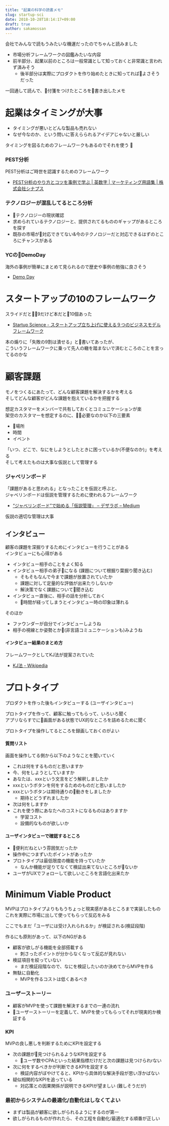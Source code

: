 ```yaml
---
title: "起業の科学の読書メモ"
slug: startup-sci
date: 2018-10-28T18:14:17+09:00
draft: true
author: sakamossan
---
```


会社でみんなで読もうみたいな機運だったのでちゃんと読みました

- 市場分析フレームワークの図鑑みたいな内容
- 前半部分、起業以前のところは一般常識として知っておくと非常識と言われず済みそう
    - 後半部分は実際にプロダクトを作り始めたときに知ってればよさそうだった

一回通して読んで、付箋をつけたところを書き出したメモ


# 起業はタイミングが大事

- タイミングが悪いとどんな製品も売れない
- なぜ今なのか、という問いに答えらられるアイデアじゃないと厳しい

タイミングを図るためのフレームワークもあるのでそれを使う

### PEST分析

PEST分析はご時世を認識するためのフレームワーク

- [PEST分析のやり方とコツを事例で学ぶ | 英数字 | マーケティング用語集 | 株式会社シナプス](https://cyber-synapse.com/dictionary/en-all/pest-analysis.html)


### テクノロジーが混乱してるところ分析

- テクノロジーの現状確認
- 求められているテクノロジーと、提供されてるもののギャップがあるところを探す
- 既存の市場が対応できてない&今のテクノロジーだと対応できるはずのところにチャンスがある


### YCのDemoDay

海外の事例が簡単にまとめて見られるので歴史や事例の勉強に良さそう

- [Demo Day](https://www.ycombinator.com/demoday/)


# スタートアップの10のフレームワーク

スライドだと9だけど本だと10個あった

- [Startup Science - スタートアップ立ち上げに使える９つのビジネスモデルフレームワーク](https://www.slideshare.net/masatadokoro/startup-science-71706940)

本の煽りに「失敗の9割は潰せる」と書いてあったが、  
こういうフレームワークに乗って先人の轍を踏まないで済むところのことを言ってるのかな


# 顧客課題

モノをつくるにあたって、どんな顧客課題を解決するかを考える  
そしてどんな顧客がどんな課題を抱えているかを把握する

想定カスタマーをメンバーで共有しておくとコミュニケーションが楽  
架空のカスタマーを想定するのに、必要なのか以下の三要素

- 場所
- 時間
- イベント

「いつ、どこで、なにをしようとしたときに困っているか(不便なのか)」を考える  
そして考えたものは大事な仮説として管理する

### ジャベリンボード

「課題があると思われる」となったことを仮説と呼ぶと、  
ジャベリンボードは仮説を管理するために使われるフレームワーク

- [“ジャベリンボード”で始める「仮説管理」 – デザラボ – Medium](https://medium.com/design-lab/%E3%82%B8%E3%83%A3%E3%83%99%E3%83%AA%E3%83%B3%E3%83%9C%E3%83%BC%E3%83%89-%E3%81%A7%E5%A7%8B%E3%82%81%E3%82%8B-%E4%BB%AE%E8%AA%AC%E7%AE%A1%E7%90%86-5827f1e91816)

仮説の適切な管理は大事

## インタビュー

顧客の課題を深掘りするためにインタビューを行うことがある  
インタビューにも心得がある

- インタビュー相手のことをよく知る
- インタビュー相手の弟子になる (課題について根掘り葉掘り聞き込む)
    - そもそもなんで今まで課題が放置されていたか
    - 課題に対して定量的な評価が出来たりしないか
    - 解決策でなく課題について聞き込む
- インタビュー直後に、相手の話を分析しておく
    - 時間が経ってしまうとインタビュー時の印象は薄れる

そのほか

- ファウンダーが自分でインタビューしようね
- 相手の視線とか姿勢とか(非言語コミュニケーションも)みようね

#### インタビュー結果のまとめ方

フレームワークとしてKJ法が提案されていた

- [KJ法 - Wikipedia](https://ja.wikipedia.org/wiki/KJ%E6%B3%95)


# プロトタイプ

プロダクトを作った後もインタビューする (ユーザインタビュー)

プロトタイプを作って、顧客に触ってもらって、いろいろ聞く  
アプリならすでに画面がある状態でUX的なところを詰めるために聞く

プロトタイプを操作してるところを録画しておくのがよい


#### 質問リスト

画面を操作してる側から以下のようなことを聞いていく

- これは何をするものだと思いますか
- 今、何をしようとしていますか
- あなたは、xxxという文言をどう解釈しましたか
- xxxというボタンを何をするためのものだと思いましたか
- xxxというボタンは期待通りの動きをしましたか
    - 期待とどうずれましたか
- 次は何をしますか
- これを使う際にあなたへのコストになるものはありますか
    - 学習コスト
    - 設備的なものが欲しいか


#### ユーザインタビューで確認するところ

- 便利だねという雰囲気だったか
- 操作中につまずいたポイントがあったか
- プロトタイプは最低限度の機能を持っていたか
    - なんか機能が足りてなくて検証出来てないところがないか
- ユーザがUXでフォローして欲しいところを言語化出来たか


# Minimum Viable Product

MVPはプロトタイプよりももうちょっと現実感があるところまで実装したもの  
これを実際に市場に出して使ってもらって反応をみる

ここでもまだ「ユーザには受け入れられるか」が検証される(検証段階)

作るにも原則があって、以下のNGがある

- 顧客が欲しがる機能を全部搭載する
    - 刺さったポイントが分からなくなって反応が見れない
- 検証項目を絞っていない
    - まだ検証段階なので、なにを検証したいのか決めてからMVPを作る
- 無駄に自動化
    - MVPを作るコストは低くあるべき


### ユーザーストーリー

- 顧客がMVPを使って課題を解決するまでの一連の流れ
- ユーザーストーリーを定義して、MVPを使ってもらってそれが現実的か検証する


### KPI

MVPの良し悪しを判断するためにKPIを設定する

- 次の課題が見つけられるようなKPIを設定する
    - ユーザ数やCPAといった結果指標だけだと次の課題は見つけられrない
- 次に何をするべきかが判断できるKPIを設定する
    - 検証内容がぼやけてると、KPIから具体的な解決手段が思い浮かばない
- 疑似相関的なKPIを追っている
    - 対応策との因果関係が説明できるKPIが望ましい (難しそうだが)


### 最初からシステムの最適化/自動化はしなくてよい

- まずは製品が顧客に欲しがられるようにするのが第一
- 欲しがられるものが作れたら、その工程を自動化/最適化する順番が正しい
